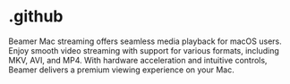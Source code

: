 # .github
Beamer Mac streaming offers seamless media playback for macOS users. Enjoy smooth video streaming with support for various formats, including MKV, AVI, and MP4. With hardware acceleration and intuitive controls, Beamer delivers a premium viewing experience on your Mac.
